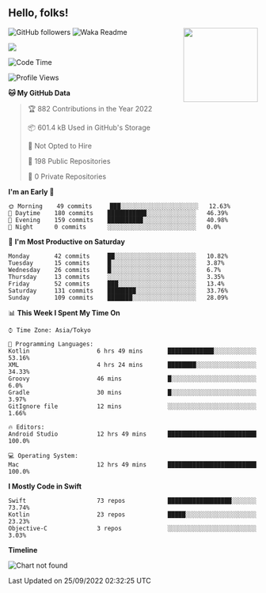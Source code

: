 ## Hello, folks! 

<p>
<img align="right" src="https://media.giphy.com/media/26ufdb3cYKwbRtYVW/giphy.gif" style="max-width:100%;" height="150px">
 
![GitHub followers](https://img.shields.io/github/followers/YamamotoDesu?label=Follow&style=social)
![Waka Readme](https://github.com/YamamotoDesu/YamamotoDesu/workflows/Waka%20Readme/badge.svg)

![](https://github-profile-summary-cards.vercel.app/api/cards/profile-details?username=YamamotoDesu&theme=vue)

<!--START_SECTION:waka-->
![Code Time](http://img.shields.io/badge/Code%20Time-204%20hrs%2026%20mins-blue)

![Profile Views](http://img.shields.io/badge/Profile%20Views-17-blue)

**🐱 My GitHub Data** 

> 🏆 882 Contributions in the Year 2022
 > 
> 📦 601.4 kB Used in GitHub's Storage 
 > 
> 🚫 Not Opted to Hire
 > 
> 📜 198 Public Repositories 
 > 
> 🔑 0 Private Repositories  
 > 
**I'm an Early 🐤** 

```text
🌞 Morning    49 commits     ███░░░░░░░░░░░░░░░░░░░░░░   12.63% 
🌆 Daytime    180 commits    ███████████░░░░░░░░░░░░░░   46.39% 
🌃 Evening    159 commits    ██████████░░░░░░░░░░░░░░░   40.98% 
🌙 Night      0 commits      ░░░░░░░░░░░░░░░░░░░░░░░░░   0.0%

```
📅 **I'm Most Productive on Saturday** 

```text
Monday       42 commits     ██░░░░░░░░░░░░░░░░░░░░░░░   10.82% 
Tuesday      15 commits     █░░░░░░░░░░░░░░░░░░░░░░░░   3.87% 
Wednesday    26 commits     █░░░░░░░░░░░░░░░░░░░░░░░░   6.7% 
Thursday     13 commits     ░░░░░░░░░░░░░░░░░░░░░░░░░   3.35% 
Friday       52 commits     ███░░░░░░░░░░░░░░░░░░░░░░   13.4% 
Saturday     131 commits    ████████░░░░░░░░░░░░░░░░░   33.76% 
Sunday       109 commits    ███████░░░░░░░░░░░░░░░░░░   28.09%

```


📊 **This Week I Spent My Time On** 

```text
⌚︎ Time Zone: Asia/Tokyo

💬 Programming Languages: 
Kotlin                   6 hrs 49 mins       █████████████░░░░░░░░░░░░   53.16% 
XML                      4 hrs 24 mins       ████████░░░░░░░░░░░░░░░░░   34.33% 
Groovy                   46 mins             █░░░░░░░░░░░░░░░░░░░░░░░░   6.0% 
Gradle                   30 mins             █░░░░░░░░░░░░░░░░░░░░░░░░   3.97% 
GitIgnore file           12 mins             ░░░░░░░░░░░░░░░░░░░░░░░░░   1.66%

🔥 Editors: 
Android Studio           12 hrs 49 mins      █████████████████████████   100.0%

💻 Operating System: 
Mac                      12 hrs 49 mins      █████████████████████████   100.0%

```

**I Mostly Code in Swift** 

```text
Swift                    73 repos            ██████████████████░░░░░░░   73.74% 
Kotlin                   23 repos            █████░░░░░░░░░░░░░░░░░░░░   23.23% 
Objective-C              3 repos             ░░░░░░░░░░░░░░░░░░░░░░░░░   3.03%

```


**Timeline**

![Chart not found](https://raw.githubusercontent.com/YamamotoDesu/YamamotoDesu/main/charts/bar_graph.png) 


 Last Updated on 25/09/2022 02:32:25 UTC
<!--END_SECTION:waka-->


